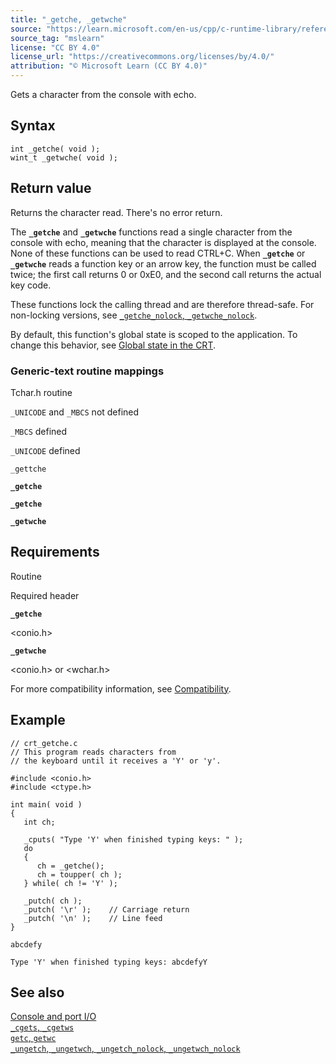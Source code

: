 ```yaml
---
title: "_getche, _getwche"
source: "https://learn.microsoft.com/en-us/cpp/c-runtime-library/reference/getche-getwche?view=msvc-170"
source_tag: "mslearn"
license: "CC BY 4.0"
license_url: "https://creativecommons.org/licenses/by/4.0/"
attribution: "© Microsoft Learn (CC BY 4.0)"
---
```

Gets a character from the console with echo.

## Syntax

```
int _getche( void );
wint_t _getwche( void );
```

## Return value

Returns the character read. There's no error return.

The **`_getche`** and **`_getwche`** functions read a single character from the console with echo, meaning that the character is displayed at the console. None of these functions can be used to read CTRL+C. When **`_getche`** or **`_getwche`** reads a function key or an arrow key, the function must be called twice; the first call returns 0 or 0xE0, and the second call returns the actual key code.

These functions lock the calling thread and are therefore thread-safe. For non-locking versions, see [`_getche_nolock`, `_getwche_nolock`](https://learn.microsoft.com/en-us/cpp/c-runtime-library/reference/getche-nolock-getwche-nolock?view=msvc-170).

By default, this function's global state is scoped to the application. To change this behavior, see [Global state in the CRT](https://learn.microsoft.com/en-us/cpp/c-runtime-library/global-state?view=msvc-170).

### Generic-text routine mappings

Tchar.h routine

`_UNICODE` and `_MBCS` not defined

`_MBCS` defined

`_UNICODE` defined

`_gettche`

**`_getche`**

**`_getche`**

**`_getwche`**

## Requirements

Routine

Required header

**`_getche`**

<conio.h>

**`_getwche`**

<conio.h> or <wchar.h>

For more compatibility information, see [Compatibility](https://learn.microsoft.com/en-us/cpp/c-runtime-library/compatibility?view=msvc-170).

## Example

```
// crt_getche.c
// This program reads characters from
// the keyboard until it receives a 'Y' or 'y'.

#include <conio.h>
#include <ctype.h>

int main( void )
{
   int ch;

   _cputs( "Type 'Y' when finished typing keys: " );
   do
   {
      ch = _getche();
      ch = toupper( ch );
   } while( ch != 'Y' );

   _putch( ch );
   _putch( '\r' );    // Carriage return
   _putch( '\n' );    // Line feed
}
```

```
abcdefy
```

```
Type 'Y' when finished typing keys: abcdefyY
```

## See also

[Console and port I/O](https://learn.microsoft.com/en-us/cpp/c-runtime-library/console-and-port-i-o?view=msvc-170)  
[`_cgets`, `_cgetws`](https://learn.microsoft.com/en-us/cpp/c-runtime-library/cgets-cgetws?view=msvc-170)  
[`getc`, `getwc`](https://learn.microsoft.com/en-us/cpp/c-runtime-library/reference/getc-getwc?view=msvc-170)  
[`_ungetch`, `_ungetwch`, `_ungetch_nolock`, `_ungetwch_nolock`](https://learn.microsoft.com/en-us/cpp/c-runtime-library/reference/ungetch-ungetwch-ungetch-nolock-ungetwch-nolock?view=msvc-170)